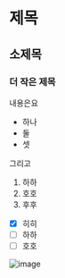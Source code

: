 # 제목
## 소제목
### 더 작은 제목

내용은요
- 하나
- 둘
- 셋

그리고
1. 하하
2. 호호
3. 후후

- [x] 히히
- [ ] 하하
- [ ] 호호

![image](https://pixabay.com/photos/helenium-honey-bee-sonnenbraut-bee-8985687/)

